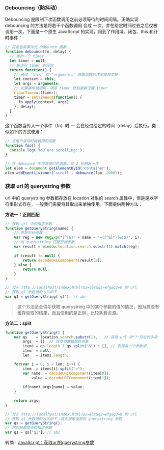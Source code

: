 ### Debouncing（防抖动）

Debouncing 是限制下次函数调用之前必须等待的时间间隔。正确实现 debouncing 的方法是将若干个函数调用 合成 一次，并在给定时间过去之后仅被调用一次。下面是一个原生 JavaScript 的实现，用到了作用域、闭包、this 和计时事件：

```JavaScript
// 将会包装事件的 debounce 函数
function debounce(fn, delay) {
  // 维护一个 timer
  let timer = null;
  // 能访问 timer 的闭包
  return function() {
    // 通过 ‘this’ 和 ‘arguments’ 获取函数的作用域和变量
    let context = this;
    let args = arguments;
    // 如果事件被调用，清除 timer 然后重新设置 timer
    clearTimeout(timer);
    timer = setTimeout(function() {
      fn.apply(context, args);
    }, delay);
  }
}
```

这个函数当传入一个事件（fn）时 — 会在经过给定的时间（delay）后执行。类似如下的方式使用：

```JavaScript
// 当用户滚动时被调用的函数
function foo() {
  console.log('You are scrolling!');
}

// 在 debounce 中包装我们的函数，过 2 秒触发一次
let elem = document.getElementById('container');
elem.addEventListener('scroll', debounce(foo, 2000));
```

### 获取 url 的 querystring 参数

url 中的 querystring 参数都存放在 location 对象的 search 属性中，但是是以字符串形式存在，一般我们需要将其取出来单独使用。下面提供两种方法：

**方法一：正则匹配**

```javascript
// 获取 url 中的指定参数
function getQueryString(name) {
    // 匹配目标参数
    var reg = new RegExp("(^|&)" + name + "=([^&]*)(&|$)", i);
    // 对 querystring 匹配目标参数
    var result = window.location.search.substr(1).match(reg);
    
    if (result != null) {
        return decodeURIComponent(result[2]);
    } else {
        return null;
    }
}

// 对于 http://localhost/index.html?q1=abc&q2=efg&q3=h 的 url
// 获取 q1 参数值的方法如下
var q1 = getQueryString('q1'); // abc
```

> 这个方法适合偶尔获取 querystring 中的某个参数的值的情况，因为其没有缓存获取的结果，而且使用的是正则，比较耗费资源。

**方法二：split**

```javascript
function getQueryString() {
    var qs    = location.search.substr(1),   // 获取 url 中"?"符后的字串
        args  = {}, // 保存参数数据的对象
        items = qs.length ? qs.split("&") : [], // 取得每一个参数项,
        item  = null,
        len   = items.length;

    for(var i = 0; i < len; i++) {
        item  = items[i].split("=");
        var name  = decodeURIComponent(item[0]),
            value = decodeURIComponent(item[1]);
            
        if(name) args[name] = value;
    }
    
    return args;
}

// 对于 http://localhost/index.html?q1=abc&q2=efg&q3=h 的 url
// 获取 q1 参数值的方法如下：首先获取全部的 querystring 参数
var qs = getQueryString();  
// 然后获取其中的指定参数
var q1 = qs["q1"]; // abc
```

转摘：[JavaScript：获取url的querystring参数](http://www.dengzhr.com/frontend/1065)

